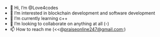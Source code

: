 - 👋 Hi, I’m @Love4codes
- 👀 I’m interested in blockchain development and software development
- 🌱 I’m currently learning c++
- 💞️ I’m looking to collaborate on anything at all (*-*)
- 📫 How to reach me (<<@praiseonline247@gmail.com;)

<!---
Love4codes/Love4codes is a ✨ special ✨ repository because its `README.md` (this file) appears on your GitHub profile.
You can click the Preview link to take a look at your changes.
--->
